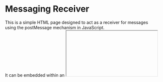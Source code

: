 # Messaging Receiver
This is a simple HTML page designed to act as a receiver for messages using the postMessage mechanism in JavaScript.  
It can be embedded within an <iframe> to receive messages from a parent window.

## Usage
1. Open the index.html file in a web browser.

2. The page will display "Receiver" as the heading and "Iframe Page Domain:" indicating the domain of the page embedded through an <iframe>.

3. When a message is sent from the parent window using the postMessage method, the message content will be displayed in the "Message" section of the page.

## Files
- index.html: HTML file containing the structure of the page.
- styles.css: CSS file with styles for the page elements.
- script.js: JavaScript file handling the message reception and domain display logic.

## How it Works
- The page listens for the `message` event and executes the `readMsg` function when a message is received.  
- The `readMsg` function checks the origin of the message, and if it matches 'http://localhost', it updates the content of the "Message" section with the received data.   
- The domain of the embedded page is displayed in the "Iframe Page Domain" section.
## Important Note
For security reasons, the origin of the message must match the expected origin (in this case, 'http://localhost'). This helps prevent malicious scripts from sending unauthorized messages.

